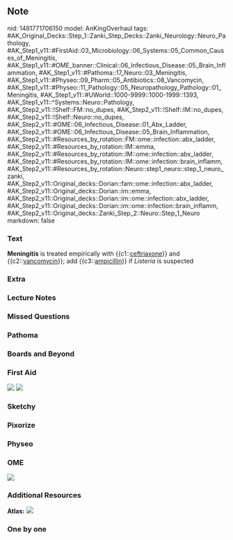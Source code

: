 ## Note
nid: 1481771706150
model: AnKingOverhaul
tags: #AK_Original_Decks::Step_1::Zanki_Step_Decks::Zanki_Neurology::Neuro_Pathology, #AK_Step1_v11::#FirstAid::03_Microbiology::06_Systems::05_Common_Causes_of_Meningitis, #AK_Step1_v11::#OME_banner::Clinical::06_Infectious_Disease::05_Brain_Inflammation, #AK_Step1_v11::#Pathoma::17_Neuro::03_Meningitis, #AK_Step1_v11::#Physeo::09_Pharm::05_Antibiotics::08_Vancomycin, #AK_Step1_v11::#Physeo::11_Pathology::05_Neuropathology_Pathology::01_Meningitis, #AK_Step1_v11::#UWorld::1000-9999::1000-1999::1393, #AK_Step1_v11::^Systems::Neuro::Pathology, #AK_Step2_v11::!Shelf::FM::no_dupes, #AK_Step2_v11::!Shelf::IM::no_dupes, #AK_Step2_v11::!Shelf::Neuro::no_dupes, #AK_Step2_v11::#OME::06_Infectious_Disease::01_Abx_Ladder, #AK_Step2_v11::#OME::06_Infectious_Disease::05_Brain_Inflammation, #AK_Step2_v11::#Resources_by_rotation::FM::ome::infection::abx_ladder, #AK_Step2_v11::#Resources_by_rotation::IM::emma, #AK_Step2_v11::#Resources_by_rotation::IM::ome::infection::abx_ladder, #AK_Step2_v11::#Resources_by_rotation::IM::ome::infection::brain_inflamm, #AK_Step2_v11::#Resources_by_rotation::Neuro::step1_neuro::step_1_neuro_zanki, #AK_Step2_v11::Original_decks::Dorian::fam::ome::infection::abx_ladder, #AK_Step2_v11::Original_decks::Dorian::im::emma, #AK_Step2_v11::Original_decks::Dorian::im::ome::infection::abx_ladder, #AK_Step2_v11::Original_decks::Dorian::im::ome::infection::brain_inflamm, #AK_Step2_v11::Original_decks::Zanki_Step_2::Neuro::Step_1_Neuro
markdown: false

### Text
<div>
  <b>Meningitis</b> is treated empirically with
  {{c1::<u>ceftriaxone</u>}} and {{c2::<u>vancomycin</u>}}; add
  {{c3::<u>ampicillin</u>}} if <i>Listeria</i> is suspected
</div>

### Extra


### Lecture Notes


### Missed Questions


### Pathoma


### Boards and Beyond


### First Aid
<img src="tmphKZs4p.png"> <img src="tmpYCEnu1.png">

### Sketchy


### Pixorize


### Physeo


### OME
<div class="ome-widget">
  <a href=
  "https://onlinemeded.org/spa/infectious-disease/brain-inflammation/acquire?ref=anki">
  <img src="_OME_AnkiFlashcards_Lesson_2.png"></a>
</div>

### Additional Resources
<b>Atlas:</b> <img src="tmpyoN4Un.png" class="resizer">

### One by one

